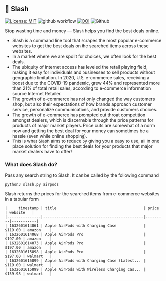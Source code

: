 ## :money_with_wings: Slash

[![License: MIT](https://img.shields.io/badge/License-MIT-yellow.svg)](https://opensource.org/licenses/MIT) 
![github workflow](https://github.com/secheaper/cheaper/actions/workflows/python-app.yml/badge.svg) 
[![DOI](https://zenodo.org/badge/407550383.svg)](https://zenodo.org/badge/latestdoi/407550383)
![Github](https://img.shields.io/badge/language-python-red.svg)


Stop wasting time and money — Slash helps you find the best deals online.
- Slash is a command line tool that scrapes the most popular e-commerce websites to get the best deals on the searched items across these websites. 
- In a market where we are spoilt for choices, we often look for the best deals.  
- The ubiquity of internet access has leveled the retail playing field, making it easy for individuals and businesses to sell products without geographic limitation. In 2020, U.S. e-commerce sales, receiving a boost due to the COVID-19 pandemic, grew 44% and represented more than 21% of total retail sales, according to e-commerce information source Internet Retailer.
- The growth of e-commerce has not only changed the way customers shop, but also their expectations of how brands approach customer service, personalize communications, and provide customers choices.
- The growth of e-commerce has prompted cut throat competition amongst dealers, which is discernable through the price patterns for products of major market players. Price cuts are somewhat of a norm now and getting the best deal for your money can sometimes be a hassle (even while online shopping).
- This is what Slash aims to reduce by giving you a easy to use, all in one place solution for finding the best deals for your products that major market dealers have to offer!

### What does Slash do?
Pass any search string to Slash. It can be called by the following command
<pre><code>python3 slash.py airpods</code></pre>

Slash returns the prices for the searched items from e-commerce websites in a tabular form

```
|     timestamp | title                                       | price   | website   |
|---------------|---------------------------------------------|---------|-----------|
| 1632601614061 | Apple AirPods with Charging Case            | $119.00 | amazon    |
| 1632601614068 | Apple AirPods Pro                           | $197.00 | amazon    |
| 1632601614073 | Apple AirPods Pro                           | $197.00 | amazon    |
| 1632601615898 | Apple AirPods Pro                           | $197.00 | walmart   |
| 1632601615899 | Apple AirPods with Charging Case (Latest... | $119.00 | walmart   |
| 1632601615899 | Apple AirPods with Wireless Charging Cas... | $159.98 | walmart   |
```
